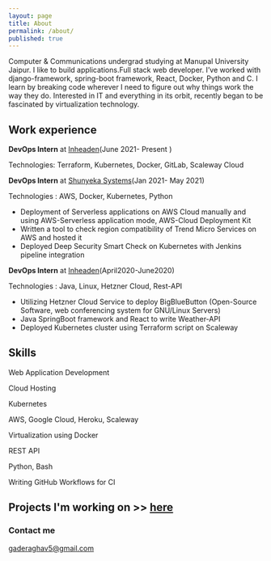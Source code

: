 ```yaml
---
layout: page
title: About
permalink: /about/
published: true
---
```

Computer & Communications undergrad studying at Manupal University Jaipur.
I like to build applications.Full stack web developer. I’ve worked with django-framework, spring-boot framework, React, Docker, Python and C.
I learn by breaking code wherever I need to figure out why things work the way they do.
Interested in IT and everything in its orbit, recently began to be fascinated by virtualization technology.

## Work experience

**DevOps Intern** at [Inheaden](https://inheaden.io/)(June 2021- Present )


Technologies: Terraform, Kubernetes, Docker, GitLab, Scaleway Cloud


**DevOps Intern** at [Shunyeka Systems](https://shunyeka.com/)(Jan 2021- May 2021)


Technologies : AWS, Docker, Kubernetes, Python
- Deployment of Serverless applications on AWS Cloud manually  and using AWS-Serverless application mode, AWS-Cloud Deployment Kit
- Written a tool to check region compatibility of Trend Micro Services on AWS and hosted it
- Deployed Deep Security Smart Check on Kubernetes with Jenkins pipeline integration


**DevOps Intern** at [Inheaden](https://inheaden.io/)(April2020-June2020)


Technologies : Java, Linux, Hetzner Cloud, Rest-API
- Utilizing Hetzner Cloud Service to deploy BigBlueButton (Open-Source Software, web conferencing system for GNU/Linux Servers)
- Java SpringBoot framework and React to write Weather-API
- Deployed Kubernetes cluster using Terraform script on Scaleway

## Skills
Web Application Development

Cloud Hosting

Kubernetes

AWS, Google Cloud, Heroku, Scaleway

Virtualization using Docker

REST API

Python, Bash

Writing GitHub Workflows for CI

## Projects I'm working on  >> [here](https://enhancements.herokuapp.com/projects)



### Contact me

[gaderaghav5@gmail.com](mailto:gaderaghav5@gmail.com)

